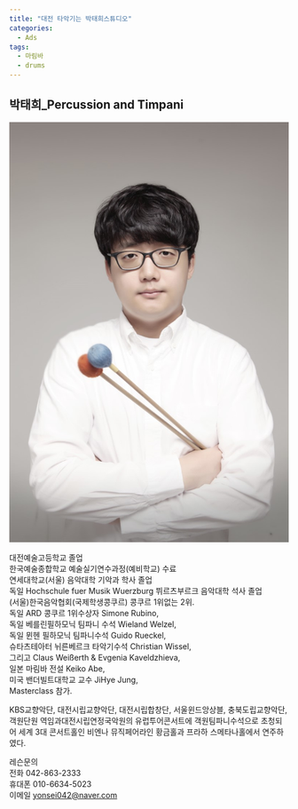 ```yaml
---
title: "대전 타악기는 박태희스튜디오"
categories:
  - Ads
tags:
  - 마림바
  - drums
---
```

## **박태희_Percussion and Timpani**   

![image](/assets/img/ads/park.jpg)

대전예술고등학교 졸업  
한국예술종합학교 예술실기연수과정(예비학교) 수료  
연세대학교(서울) 음악대학 기악과 학사 졸업  
독일 Hochschule fuer Musik Wuerzburg 뷔르츠부르크 음악대학 석사 졸업  
(서울)한국음악협회(국제학생콩쿠르) 콩쿠르 1위없는 2위.  
독일 ARD 콩쿠르 1위수상자 Simone Rubino,  
독일 베를린필하모닉 팀파니 수석 Wieland Welzel,  
독일 뮌헨 필하모닉 팀파니수석 Guido Rueckel,  
슈타츠테아터 뉘른베르크 타악기수석 Christian Wissel,  
그리고 Claus Weißerth & Evgenia Kaveldzhieva,  
일본 마림바 전설 Keiko Abe,  
미국 밴더빌트대학교 교수 JiHye Jung,  
Masterclass 참가.  

KBS교향악단, 대전시립교향악단, 대전시립합창단, 서울윈드앙상블, 충북도립교향악단, 객원단원 역임과대전시립연정국악원의 유럽투어콘서트에  객원팀파니수석으로 초청되어 세계 3대 콘서트홀인 비엔나 뮤직페어라인 황금홀과 프라하 스메타나홀에서 연주하였다.  

레슨문의  
전화 042-863-2333  
휴대폰 010-6634-5023  
이메일 yonsei042@naver.com
